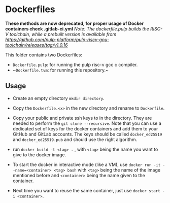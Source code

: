 # Dockerfiles

**These methods are now deprecated, for proper usage of Docker containers check .gitlab-ci.yml**
_Note: The dockerfile.pulp builds the RISC-V toolchain, while a prebuilt version is available from https://github.com/pulp-platform/pulp-riscv-gnu-toolchain/releases/tag/v1.0.16_

This folder contains two Dockerfiles:
* `Dockerfile.pulp`: for running the pulp risc-v gcc c compiler.
* ~`Dockerfile.tvm`: for running this repository.~

## Usage
- Create an empty directory `mkdir directory`.
- Copy the `Dockerfile.<x>` in the new directory and rename to `Dockerfile`.
- Copy your public and private ssh keys to in the directory. They are needed to perform the `git clone --recursive`. 
  Note that you can use a dedicated set of keys for the docker containers and add them to your GitHub and GitLab 
  accounts. The keys should be called `docker_ed25519` and `docker_ed25519.pub` and should use the right algorithm.
- run `docker build -t <tag> .` , with `<tag>` being the name you want to give to the docker image.

- To start the docker in interactive mode (like a VM), use `docker run -it --name=<container> <tag> bash` with `<tag>` 
  being the name of the image mentioned before and `<container>` being the name given to the container.

- Next time you want to reuse the same container, just use `docker start -i <container>`.
